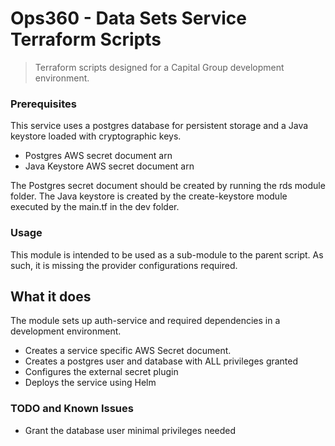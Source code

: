 # Ops360 - Data Sets Service Terraform Scripts
> Terraform scripts designed for a Capital Group development environment.

### Prerequisites
This service uses a postgres database for persistent storage and a Java keystore loaded with cryptographic keys.

- Postgres AWS secret document arn
- Java Keystore AWS secret document arn

The Postgres secret document should be created by running the rds module folder. The Java keystore is created by the create-keystore module executed by the main.tf in the dev folder.

### Usage
This module is intended to be used as a sub-module to the parent script. As such, it is missing the provider configurations required.

## What it does
The module sets up auth-service and required dependencies in a development environment.

- Creates a service specific AWS Secret document.
- Creates a postgres user and database with ALL privileges granted
- Configures the external secret plugin
- Deploys the service using Helm

### TODO and Known Issues
- Grant the database user minimal privileges needed